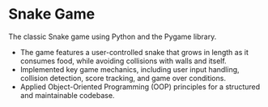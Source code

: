 # Snake Game
The classic Snake game using Python and the Pygame library. 
- The game features a user-controlled snake that grows in length as it consumes food, while avoiding collisions with walls and itself.
- Implemented key game mechanics, including user input handling, collision detection, score tracking, and game over conditions.
- Applied Object-Oriented Programming (OOP) principles for a structured and maintainable codebase. 
